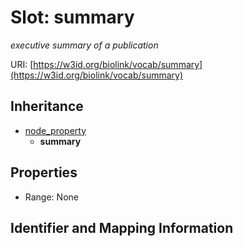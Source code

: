 # Slot: summary
_executive  summary of a publication_


URI: [https://w3id.org/biolink/vocab/summary](https://w3id.org/biolink/vocab/summary)




## Inheritance

* [node_property](node_property.md)
    * **summary**



## Properties

 * Range: None



## Identifier and Mapping Information





